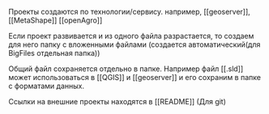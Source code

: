 Проекты создаются по технологии/сервису. например, [[geoserver]], [[MetaShape]] [[openAgro]]

Если проект развивается и из одного файла разрастается, то создаем для него папку с вложенными файлами (создается автоматический(для BigFiles отдельная папка))

Общий файл сохраняется отдельно в папке. Например файл [[.sld]] может использоваться в [[QGIS]] и [[geoserver]]   и его сохраним в папке с форматами данных.

Ссылки на внешние проекты находятся в [[README]] (Для git)